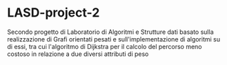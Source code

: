 # LASD-project-2
Secondo progetto di Laboratorio di Algoritmi e Strutture dati basato sulla realizzazione di Grafi orientati pesati e sull'implementazione di algoritmi su di essi, tra cui l'algoritmo di Dijkstra per il calcolo del percorso meno costoso in relazione a due diversi attributi di peso
